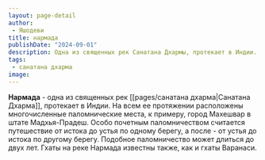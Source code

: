 ```yaml
---
layout: page-detail
author:
 - Яшодеви
title: нармада
publishDate: "2024-09-01"
description: Одна из священных рек Санатана Дхармы, протекает в Индии. На всем ее протяжении расположены многочисленные паломнические места, к примеру, город Махешвар в штате Мадхья-Прадеш. Особо почетным паломничеством считается путешествие от истока до устья по одному берегу, а после - от устья до истока по другому берегу. Подобное паломничество может длиться до двух лет. Гхаты на реке Нармада известны также, как и гхаты Варанаси.
tags:
 - санатана дхарма
image: 
---
```

**Нармада** - одна из священных рек [[pages/санатана дхарма|Санатана Дхарма]], протекает в Индии. На всем ее протяжении расположены многочисленные паломнические места, к примеру, город Махешвар в штате Мадхья-Прадеш. Особо почетным паломничеством считается путешествие от истока до устья по одному берегу, а после - от устья до истока по другому берегу. Подобное паломничество может длиться до двух лет. Гхаты на реке Нармада известны также, как и гхаты Варанаси.

